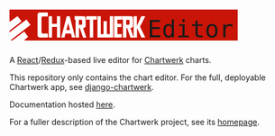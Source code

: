 # <a href='https://dallasmorningnews.github.io/chartwerk/'><img src='docs/logo.png' height='55'></a>


A [React](https://facebook.github.io/react/)/[Redux](http://redux.js.org/)-based live editor for [Chartwerk](https://dallasmorningnews.github.io/chartwerk/) charts.

This repository only contains the chart editor. For the full, deployable Chartwerk app, see [django-chartwerk](https://github.com/DallasMorningNews/django-chartwerk-redux).

Documentation hosted [here](https://hobbes7878.gitbooks.io/chartwerk-editor/content/docs/introduction.html).

For a fuller description of the Chartwerk project, see its [homepage](https://dallasmorningnews.github.io/chartwerk/).
